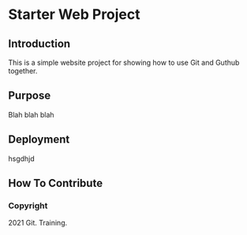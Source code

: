# Starter Web Project

## Introduction

This is a simple website project for showing how to use Git and Guthub together.

## Purpose
Blah blah blah

## Deployment

hsgdhjd

## How To Contribute

### Copyright
2021 Git. Training.